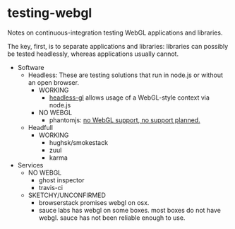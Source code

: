# testing-webgl

Notes on continuous-integration testing WebGL applications and libraries.

The key, first, is to separate applications and libraries: libraries can possibly be tested headlessly,
whereas applications usually cannot.

* Software
  * Headless: These are testing solutions that run in node.js or without an open browser.
    * WORKING
      * [headless-gl](https://github.com/stackgl/headless-gl) allows usage of a WebGL-style context via node.js
    * NO WEBGL
      * phantomjs: [no WebGL support, no support planned.](http://phantomjs.org/supported-web-standards.html)
  * Headfull
    * WORKING
      * hughsk/smokestack
      * zuul
      * karma
* Services
  * NO WEBGL
    * ghost inspector
    * travis-ci
  * SKETCHY/UNCONFIRMED
    * browserstack promises webgl on osx.
    * sauce labs has webgl on some boxes. most boxes do not have webgl. sauce has not been reliable enough to use.
